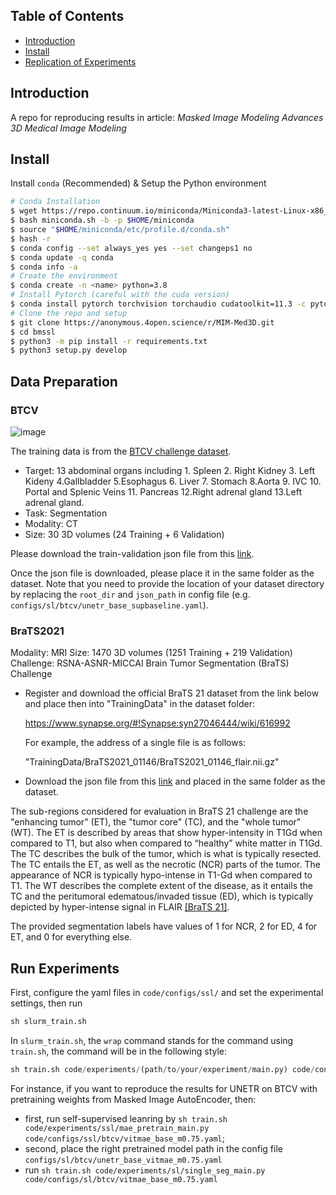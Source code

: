 ## Table of Contents
- [Introduction](#introduction)
- [Install](#install)
- [Replication of Experiments](#replication)

## Introduction
A repo for reproducing results in article: *Masked Image Modeling Advances 3D Medical Image Modeling*

## Install
Install `conda` (Recommended) & Setup the Python environment
```bash
# Conda Installation
$ wget https://repo.continuum.io/miniconda/Miniconda3-latest-Linux-x86_64.sh -O miniconda.sh
$ bash miniconda.sh -b -p $HOME/miniconda
$ source "$HOME/miniconda/etc/profile.d/conda.sh"
$ hash -r
$ conda config --set always_yes yes --set changeps1 no
$ conda update -q conda
$ conda info -a
# Create the environment
$ conda create -n <name> python=3.8
# Install Pytorch (careful with the cuda version)
$ conda install pytorch torchvision torchaudio cudatoolkit=11.3 -c pytorch
# Clone the repo and setup
$ git clone https://anonymous.4open.science/r/MIM-Med3D.git
$ cd bmssl
$ python3 -m pip install -r requirements.txt
$ python3 setup.py develop
```

## Data Preparation

### BTCV
![image](https://lh3.googleusercontent.com/pw/AM-JKLX0svvlMdcrchGAgiWWNkg40lgXYjSHsAAuRc5Frakmz2pWzSzf87JQCRgYpqFR0qAjJWPzMQLc_mmvzNjfF9QWl_1OHZ8j4c9qrbR6zQaDJWaCLArRFh0uPvk97qAa11HtYbD6HpJ-wwTCUsaPcYvM=w1724-h522-no?authuser=0)

The training data is from the [BTCV challenge dataset](https://www.synapse.org/#!Synapse:syn3193805/wiki/217752).

- Target: 13 abdominal organs including 1. Spleen 2. Right Kidney 3. Left Kideny 4.Gallbladder 5.Esophagus 6. Liver 7. Stomach 8.Aorta 9. IVC 10. Portal and Splenic Veins 11. Pancreas 12.Right adrenal gland 13.Left adrenal gland.
- Task: Segmentation
- Modality: CT
- Size: 30 3D volumes (24 Training + 6 Validation)

Please download the train-validation json file from this <a href="https://drive.google.com/file/d/1t4fIQQkONv7ArTSZe4Nucwkk1KfdUDvW/view?usp=sharing"> link</a>.

Once the json file is downloaded, please place it in the same folder as the dataset. Note that you need to provide the location of your dataset directory by replacing the `root_dir` and `json_path` in config file (e.g. `configs/sl/btcv/unetr_base_supbaseline.yaml`).

### BraTS2021
Modality: MRI
Size: 1470 3D volumes (1251 Training + 219 Validation)
Challenge: RSNA-ASNR-MICCAI Brain Tumor Segmentation (BraTS) Challenge

- Register and download the official BraTS 21 dataset from the link below and place then into "TrainingData" in the dataset folder:

  https://www.synapse.org/#!Synapse:syn27046444/wiki/616992

  For example, the address of a single file is as follows:

  "TrainingData/BraTS2021_01146/BraTS2021_01146_flair.nii.gz"


- Download the json file from this [link](https://drive.google.com/file/d/1i-BXYe-wZ8R9Vp3GXoajGyqaJ65Jybg1/view?usp=sharing) and placed in the same folder as the dataset.


The sub-regions considered for evaluation in BraTS 21 challenge are the "enhancing tumor" (ET), the "tumor core" (TC), and the "whole tumor" (WT). The ET is described by areas that show hyper-intensity in T1Gd when compared to T1, but also when compared to “healthy” white matter in T1Gd. The TC describes the bulk of the tumor, which is what is typically resected. The TC entails the ET, as well as the necrotic (NCR) parts of the tumor. The appearance of NCR is typically hypo-intense in T1-Gd when compared to T1. The WT describes the complete extent of the disease, as it entails the TC and the peritumoral edematous/invaded tissue (ED), which is typically depicted by hyper-intense signal in FLAIR [[BraTS 21]](http://braintumorsegmentation.org/).

The provided segmentation labels have values of 1 for NCR, 2 for ED, 4 for ET, and 0 for everything else.


## Run Experiments
First, configure the yaml files in `code/configs/ssl/` and set the experimental settings, then run
```Python
sh slurm_train.sh
```

In `slurm_train.sh`, the `wrap` command stands for the command using `train.sh`, the command will be in the following style:
```Python
sh train.sh code/experiments/(path/to/your/experiment/main.py) code/configs/(path/to/your/experiment/config)
```

For instance, if you want to reproduce the results for UNETR on BTCV with pretraining weights from Masked Image AutoEncoder, then:
- first, run self-supervised leanring by `sh train.sh code/experiments/ssl/mae_pretrain_main.py code/configs/ssl/btcv/vitmae_base_m0.75.yaml`;
- second, place the right pretrained model path in the config file `configs/sl/btcv/unetr_base_vitmae_m0.75.yaml`
- run `sh train.sh code/experiments/sl/single_seg_main.py code/configs/sl/btcv/vitmae_base_m0.75.yaml`
